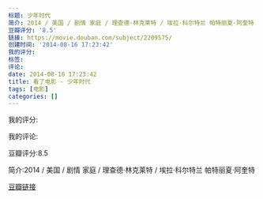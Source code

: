 ```yaml
---
标题: 少年时代
简介: 2014 / 美国 / 剧情 家庭 / 理查德·林克莱特 / 埃拉·科尔特兰 帕特丽夏·阿奎特
豆瓣评分: '8.5'
链接: https://movie.douban.com/subject/2209575/
创建时间: '2014-08-16 17:23:42'
我的评分:
标签:
评论:
date: 2014-08-16 17:23:42
title: 看了电影 - 少年时代
tags: [电影]
categories: []
---
```


我的评分:

我的评论:

豆瓣评分:8.5

简介:2014 / 美国 / 剧情 家庭 / 理查德·林克莱特 / 埃拉·科尔特兰 帕特丽夏·阿奎特

[豆瓣链接](https://movie.douban.com/subject/2209575/)

